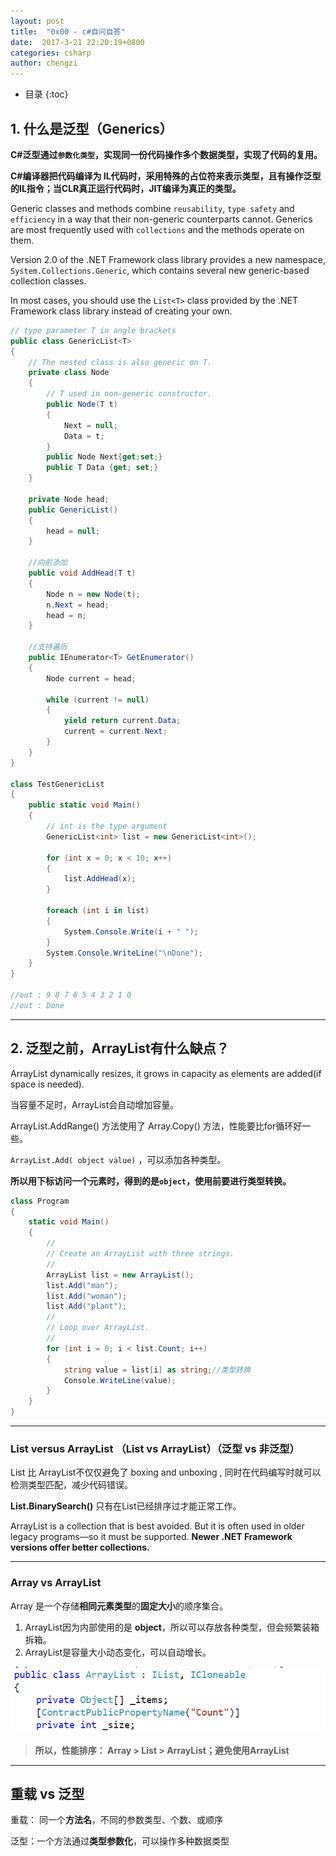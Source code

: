 ```yaml
---
layout: post
title:  "0x00 - c#自问自答"
date:  2017-3-21 22:20:19+0800
categories: csharp
author: chengzi
---
```


* 目录
{:toc}

## 1. 什么是泛型（Generics）

**C#泛型通过`参数化类型`，实现同一份代码操作多个数据类型，实现了代码的复用。**

**C#编译器把代码编译为 IL代码时，采用特殊的占位符来表示类型，且有操作泛型的IL指令；当CLR真正运行代码时，JIT编译为真正的类型。**

Generic classes and methods combine `reusability`, `type safety` and `efficiency` in a way that their non-generic counterparts cannot. Generics are most frequently used with `collections` and the methods operate on them. 

Version 2.0 of the .NET Framework  class library provides a new namespace, `System.Collections.Generic`, which contains several new generic-based collection classes. 

In most cases, you should use the `List<T>` class provided by the .NET Framework class library instead of creating your own.


``` csharp
// type parameter T in angle brackets
public class GenericList<T> 
{
    // The nested class is also generic on T.
    private class Node
    {
        // T used in non-generic constructor.
        public Node(T t)
        {
            Next = null;
            Data = t;
        }
        public Node Next{get;set;}
        public T Data {get; set;} 
    }

    private Node head;
    public GenericList() 
    {
        head = null;
    }

    //向前添加
    public void AddHead(T t) 
    {
        Node n = new Node(t);
        n.Next = head;
        head = n;
    }

    //支持遍历
    public IEnumerator<T> GetEnumerator()
    {
        Node current = head;

        while (current != null)
        {
            yield return current.Data;
            current = current.Next;
        }
    }
}

class TestGenericList
{
    public static void Main()
    {
        // int is the type argument
        GenericList<int> list = new GenericList<int>();

        for (int x = 0; x < 10; x++)
        {
            list.AddHead(x);
        }

        foreach (int i in list)
        {
            System.Console.Write(i + " ");
        }
        System.Console.WriteLine("\nDone");
    }
}

//out : 9 8 7 6 5 4 3 2 1 0
//out : Done
```
----------------

## 2. 泛型之前，ArrayList有什么缺点？

ArrayList dynamically resizes, it grows in capacity  as elements are added(if space is needed).

当容量不足时，ArrayList会自动增加容量。

ArrayList.AddRange() 方法使用了 Array.Copy() 方法，性能要比for循环好一些。

`ArrayList.Add( object value)` ，可以添加各种类型。

**所以用下标访问一个元素时，得到的是`object`，使用前要进行类型转换。**

``` csharp
class Program
{
    static void Main()
    {
        //
        // Create an ArrayList with three strings.
        //
        ArrayList list = new ArrayList();
        list.Add("man");
        list.Add("woman");
        list.Add("plant");
        //
        // Loop over ArrayList.
        //
        for (int i = 0; i < list.Count; i++)
        {
            string value = list[i] as string;//类型转换
            Console.WriteLine(value);
        }
    }
}
```
----------------
### List versus ArrayList （List vs ArrayList）（泛型 vs 非泛型）

List 比 ArrayList不仅仅避免了 boxing and unboxing , 同时在代码编写时就可以检测类型匹配，减少代码错误。

**List.BinarySearch()** 只有在List已经排序过才能正常工作。

ArrayList is a collection that is best avoided. But it is often used in older legacy programs—so it must be supported. **Newer .NET Framework versions offer better collections.**

----------------
### Array vs ArrayList

Array 是一个存储**相同元素类型**的**固定大小**的顺序集合。

1. ArrayList因为内部使用的是 **object**，所以可以存放各种类型，但会频繁装箱拆箱。
2. ArrayList是容量大小动态变化，可以自动增长。

![ArrayList](/images/src-ArrayList.png)

> **所以，性能排序： Array >  List  > ArrayList；避免使用ArrayList**

---------------
## 重载 vs 泛型

重载： 同一个**方法名**，不同的参数类型、个数、或顺序

泛型：一个方法通过**类型参数化**，可以操作多种数据类型

